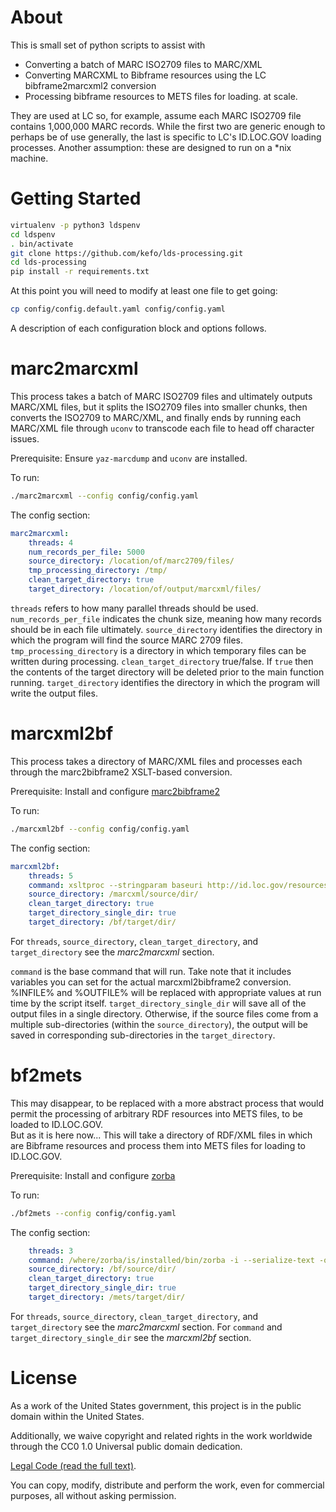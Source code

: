 # About

This is small set of python scripts to assist with
- Converting a batch of MARC ISO2709 files to MARC/XML
- Converting MARCXML to Bibframe resources using the LC bibframe2marcxml2 conversion
- Processing bibframe resources to METS files for loading.
at scale.

They are used at LC so, for example, assume each MARC ISO2709 file contains 1,000,000
MARC records.  While the first two are generic enough to perhaps be of use generally, the last 
is specific to LC's ID.LOC.GOV loading processes.  Another assumption: these are 
designed to run on a *nix machine.

# Getting Started

~~~bash
virtualenv -p python3 ldspenv
cd ldspenv
. bin/activate
git clone https://github.com/kefo/lds-processing.git
cd lds-processing
pip install -r requirements.txt
~~~

At this point you will need to modify at least one file to get going:

~~~bash
cp config/config.default.yaml config/config.yaml
~~~

A description of each configuration block and options follows.

# marc2marcxml

This process takes a batch of MARC ISO2709 files and ultimately outputs MARC/XML files, but 
it splits the ISO2709 files into smaller chunks, then converts the ISO2709 to MARC/XML, and 
finally ends by running each MARC/XML file through `uconv` to transcode each file to
head off character issues.

Prerequisite:  Ensure `yaz-marcdump` and `uconv` are installed.

To run:

~~~bash
./marc2marcxml --config config/config.yaml
~~~

The config section:

~~~yaml
marc2marcxml:
    threads: 4
    num_records_per_file: 5000
    source_directory: /location/of/marc2709/files/
    tmp_processing_directory: /tmp/
    clean_target_directory: true
    target_directory: /location/of/output/marcxml/files/
~~~

`threads` refers to how many parallel threads should be used.  
`num_records_per_file` indicates the chunk size, meaning how many records should be 
in each file ultimately.
`source_directory` identifies the directory in which the program will find the source
MARC 2709 files.
`tmp_processing_directory` is a directory in which temporary files can be written during processing.
`clean_target_directory` true/false.  If `true` then the contents of the target directory will be deleted prior
to the main function running.
`target_directory` identifies the directory in which the program will write the output files.

# marcxml2bf

This process takes a directory of MARC/XML files and processes each through the 
marc2bibframe2 XSLT-based conversion.

Prerequisite:  Install and configure [marc2bibframe2](https://github.com/lcnetdev/marc2bibframe2)

To run:

~~~bash
./marcxml2bf --config config/config.yaml
~~~

The config section:

~~~yaml
marcxml2bf:
    threads: 5
    command: xsltproc --stringparam baseuri http://id.loc.gov/resources/REPLACE/ --stringparam idsource http://id.loc.gov/vocabulary/organizations/dlcmrc /location/of/xsl/marc2bibframe2.xsl %INFILE% > %OUTFILE% 
    source_directory: /marcxml/source/dir/
    clean_target_directory: true
    target_directory_single_dir: true
    target_directory: /bf/target/dir/
~~~

For `threads`, `source_directory`, `clean_target_directory`, and `target_directory` see the *marc2marcxml* section.

`command` is the base command that will run.  Take note that it includes variables you can set for the 
actual marcxml2bibframe2 conversion.  %INFILE% and %OUTFILE% will be replaced with appropriate values at 
run time by the script itself.
`target_directory_single_dir` will save all of the output files in a single directory.  Otherwise, if the source files 
come from a multiple sub-directories (within the `source_directory`), the output will be saved in corresponding 
sub-directories in the `target_directory`.

# bf2mets

This may disappear, to be replaced with a more abstract process that would permit
the processing of arbitrary RDF resources into METS files, to be loaded to ID.LOC.GOV.  
But as it is here now...  This will take a directory of RDF/XML files in which are 
Bibframe resources and process them into METS files for loading to ID.LOC.GOV.

Prerequisite:  Install and configure [zorba](https://github.com/zorba-processor/zorba)

To run:

~~~bash
./bf2mets --config config/config.yaml
~~~

The config section:

~~~yaml
    threads: 3
    command: /where/zorba/is/installed/bin/zorba -i --serialize-text -q file:///source/xquery/resources2mets.xqy -e sourceuri:=%INFILE% -e savedir:=%OUTFILE% -e tableORschedule:= -e letter:=
    source_directory: /bf/source/dir/
    clean_target_directory: true
    target_directory_single_dir: true
    target_directory: /mets/target/dir/
~~~

For `threads`, `source_directory`, `clean_target_directory`, and `target_directory` see the *marc2marcxml* section.
For `command` and `target_directory_single_dir` see the *marcxml2bf* section.


# License
As a work of the United States government, this project is in the
public domain within the United States.

Additionally, we waive copyright and related rights in the work
worldwide through the CC0 1.0 Universal public domain dedication. 

[Legal Code (read the full text)](https://creativecommons.org/publicdomain/zero/1.0/legalcode).

You can copy, modify, distribute and perform the work, even for commercial
purposes, all without asking permission.



